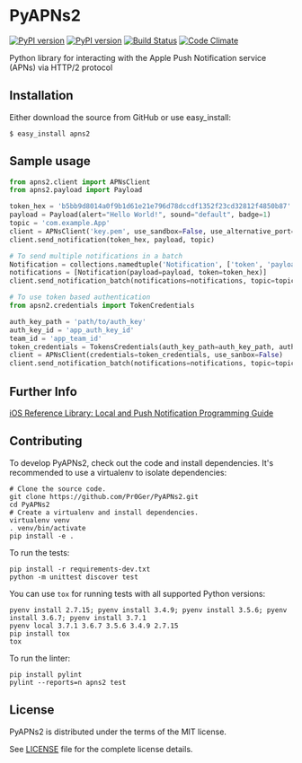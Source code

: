 # PyAPNs2

[![PyPI version](https://img.shields.io/pypi/v/apns2.svg)](https://pypi.python.org/pypi/apns2)
[![PyPI version](https://img.shields.io/pypi/pyversions/apns2.svg)](https://pypi.python.org/pypi/apns2)
[![Build Status](https://img.shields.io/travis/Pr0Ger/PyAPNs2.svg)](https://travis-ci.org/Pr0Ger/PyAPNs2)
[![Code Climate](https://img.shields.io/codeclimate/github/Pr0Ger/PyAPNs2.svg)](https://codeclimate.com/github/Pr0Ger/PyAPNs2)

Python library for interacting with the Apple Push Notification service (APNs) via HTTP/2 protocol

## Installation

Either download the source from GitHub or use easy_install:

    $ easy_install apns2

## Sample usage

```python
from apns2.client import APNsClient
from apns2.payload import Payload

token_hex = 'b5bb9d8014a0f9b1d61e21e796d78dccdf1352f23cd32812f4850b87'
payload = Payload(alert="Hello World!", sound="default", badge=1)
topic = 'com.example.App'
client = APNsClient('key.pem', use_sandbox=False, use_alternative_port=False)
client.send_notification(token_hex, payload, topic)

# To send multiple notifications in a batch
Notification = collections.namedtuple('Notification', ['token', 'payload'])
notifications = [Notification(payload=payload, token=token_hex)]
client.send_notification_batch(notifications=notifications, topic=topic)

# To use token based authentication
from apsn2.credentials import TokenCredentials

auth_key_path = 'path/to/auth_key'
auth_key_id = 'app_auth_key_id'
team_id = 'app_team_id'
token_credentials = TokensCredentials(auth_key_path=auth_key_path, auth_key_id=auth_key_id, team_id=team_id)
client = APNsClient(credentials=token_credentials, use_sanbox=False)
client.send_notification_batch(notifications=notifications, topic=topic)
```

## Further Info

[iOS Reference Library: Local and Push Notification Programming Guide][a1]

## Contributing

To develop PyAPNs2, check out the code and install dependencies. It's recommended to use a virtualenv to isolate dependencies:
```shell
# Clone the source code.
git clone https://github.com/Pr0Ger/PyAPNs2.git
cd PyAPNs2
# Create a virtualenv and install dependencies.
virtualenv venv
. venv/bin/activate
pip install -e .
```

To run the tests:
```shell
pip install -r requirements-dev.txt
python -m unittest discover test
```

You can use `tox` for running tests with all supported Python versions:
```shell
pyenv install 2.7.15; pyenv install 3.4.9; pyenv install 3.5.6; pyenv install 3.6.7; pyenv install 3.7.1
pyenv local 3.7.1 3.6.7 3.5.6 3.4.9 2.7.15
pip install tox
tox
```

To run the linter:
```shell
pip install pylint
pylint --reports=n apns2 test
```

## License

PyAPNs2 is distributed under the terms of the MIT license.

See [LICENSE](LICENSE) file for the complete license details.

[a1]:https://developer.apple.com/library/content/documentation/NetworkingInternet/Conceptual/RemoteNotificationsPG/
